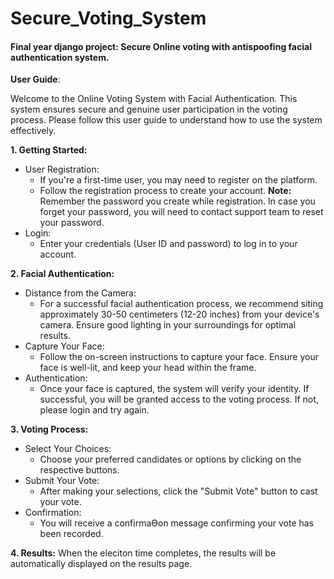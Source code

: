 # Secure_Voting_System
#### Final year django project: Secure Online voting with antispoofing facial authentication system.

**User Guide**:

Welcome to the Online Voting System with Facial Authentication. This system ensures secure and genuine user participation in the voting process. Please follow this user guide to understand how to 
use the system effectively.

**1. Getting Started:**
  - User Registration:
    - If you're a first-time user, you may need to register on the platform. 
    - Follow the registration process to create your account.
    **Note:** Remember the password you create while registration. In case you forget your password, you will need to contact support team to reset your password. 
  - Login:
    - Enter your credentials (User ID and password) to log in to your account.
      
**2. Facial Authentication:**
  - Distance from the Camera:
    - For a successful facial authentication process, we recommend siting approximately 30-50 centimeters (12-20 inches) from your device's camera. Ensure good lighting in your surroundings for optimal results.
  - Capture Your Face:
    - Follow the on-screen instructions to capture your face. Ensure your face is well-lit, and keep your head within the frame. 
  - Authentication:
    - Once your face is captured, the system will verify your identity. If successful, you will be granted access to the voting process. If not, please login and try again.
      
**3. Voting Process:**
  - Select Your Choices:
    - Choose your preferred candidates or options by clicking on the respective buttons.
  - Submit Your Vote:
    - After making your selections, click the "Submit Vote" button to cast your vote. 
  - Confirmation:
    - You will receive a confirmaƟon message confirming your vote has been recorded.
      
**4. Results:**
    When the eleciton time completes, the results will be automatically displayed on the results page.
